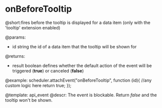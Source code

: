 onBeforeTooltip
=============

@short:fires before the tooltip is displayed for a data item (only with the 'tooltip' extension enabled)
	

@params:
- id	string	the id of a data item that the tooltip will be shown for

@returns: 
- result     boolean       defines whether the default action of the event will be triggered (<b>true</b>) or canceled (<b>false</b>)

@example:
scheduler.attachEvent("onBeforeTooltip", function (id){
    //any custom logic here
	return true;
});

@template:	api_event
@descr:
The event is blockable. Return *false* and the tooltip won't be shown.